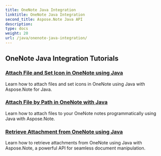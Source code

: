 ```yaml
---
title: OneNote Java Integration
linktitle: OneNote Java Integration
second_title: Aspose.Note Java API
description: 
type: docs
weight: 20
url: /java/onenote-java-integration/
---
```


## OneNote Java Integration Tutorials
### [Attach File and Set Icon in OneNote using Java](./attach-file-and-set-icon/)
Learn how to attach files and set icons in OneNote using Java with Aspose.Note for Java.
### [Attach File by Path in OneNote with Java](./attach-file-by-path/)
Learn how to attach files to your OneNote notes programmatically using Java with Aspose.Note.
### [Retrieve Attachment from OneNote using Java](./retrieve-attachment/)
Learn how to retrieve attachments from OneNote using Java with Aspose.Note, a powerful API for seamless document manipulation.